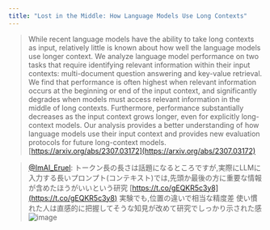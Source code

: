 ```yaml
---
title: "Lost in the Middle: How Language Models Use Long Contexts"
---
```


> While recent language models have the ability to take long contexts as input, relatively little is known about how well the language models use longer context. We analyze language model performance on two tasks that require identifying relevant information within their input contexts: multi-document question answering and key-value retrieval. We find that performance is often highest when relevant information occurs at the beginning or end of the input context, and significantly degrades when models must access relevant information in the middle of long contexts. Furthermore, performance substantially decreases as the input context grows longer, even for explicitly long-context models. Our analysis provides a better understanding of how language models use their input context and provides new evaluation protocols for future long-context models.
[https://arxiv.org/abs/2307.03172](https://arxiv.org/abs/2307.03172)

> [@ImAI_Eruel](https://twitter.com/ImAI_Eruel/status/1677232964562980866): トークン長の長さは話題になるところですが,実際にLLMに入力する長いプロンプト(コンテキスト)では,先頭か最後の方に重要な情報が含めたほうがいいという研究
> [https://t.co/gEQKR5c3y8](https://t.co/gEQKR5c3y8)
> 実験でも,位置の違いで相当な精度差
> 使い慣れた人は直感的に把握してそうな知見が改めて研究でしっかり示された感
> ![image](https://pbs.twimg.com/media/F0a5dbjaYAAXNtw.png)

